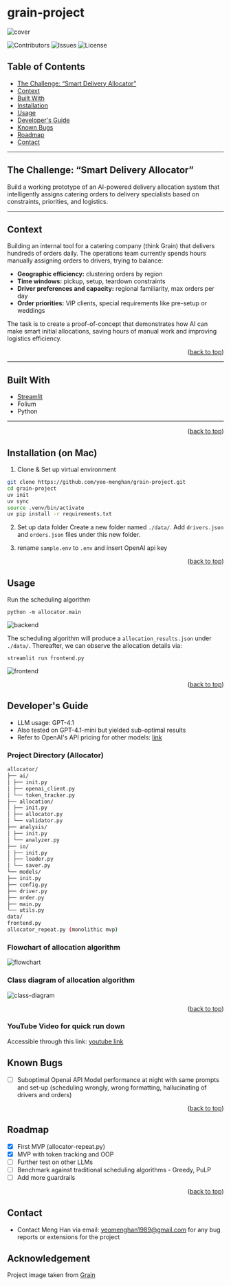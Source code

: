 # grain-project

![cover](./images/og-image.jpg)

![Contributors](https://img.shields.io/github/contributors/yeo-menghan/grain-project?color=dark-green) ![Issues](https://img.shields.io/github/issues/yeo-menghan/grain-project) ![License](https://img.shields.io/github/license/yeo-menghan/grain-project)


<a id="readme-top"></a>

## Table of Contents
- [The Challenge: “Smart Delivery Allocator”](#the-challenge-smart-delivery-allocator)
- [Context](#context)
- [Built With](#built-with)
- [Installation](#installation)
- [Usage](#usage)
- [Developer's Guide](#developers-guide)
- [Known Bugs](#known-bugs)
- [Roadmap](#roadmap)
- [Contact](#contact)

---

## The Challenge: “Smart Delivery Allocator”

Build a working prototype of an AI-powered delivery allocation system that intelligently assigns catering orders to delivery specialists based on constraints, priorities, and logistics.

---

## Context

Building an internal tool for a catering company (think Grain) that delivers hundreds of orders daily. The operations team currently spends hours manually assigning orders to drivers, trying to balance:

- **Geographic efficiency:** clustering orders by region
- **Time windows:** pickup, setup, teardown constraints
- **Driver preferences and capacity:** regional familiarity, max orders per day
- **Order priorities:** VIP clients, special requirements like pre-setup or weddings

The task is to create a proof-of-concept that demonstrates how AI can make smart initial allocations, saving hours of manual work and improving logistics efficiency.

<p align="right">(<a href="#readme-top">back to top</a>)</p>

---

## Built With

- [Streamlit](https://streamlit.io/)
- Folium
- Python

---

<p align="right">(<a href="#readme-top">back to top</a>)</p>

## Installation (on Mac)

1. Clone & Set up virtual environment
```bash
git clone https://github.com/yeo-menghan/grain-project.git
cd grain-project
uv init
uv sync
source .venv/bin/activate
uv pip install -r requirements.txt
```

2. Set up data folder
Create a new folder named `./data/`.
Add `drivers.json` and `orders.json` files under this new folder.

3. rename `sample.env` to `.env` and insert OpenAI api key

<p align="right">(<a href="#readme-top">back to top</a>)</p>

## Usage

Run the scheduling algorithm
```
python -m allocator.main
```
![backend](./images/backend-demo.gif)

The scheduling algorithm will produce a `allocation_results.json` under `./data/`. Thereafter, we can observe the allocation details via:
```
streamlit run frontend.py
```
![frontend](./images/frontend-demo.gif)

<p align="right">(<a href="#readme-top">back to top</a>)</p>

## Developer's Guide

* LLM usage: GPT-4.1
* Also tested on GPT-4.1-mini but yielded sub-optimal results
* Refer to OpenAI's API pricing for other models: [link](https://platform.openai.com/docs/pricing?latest-pricing=standard)

### Project Directory (Allocator)
```bash
allocator/
├── ai/
│ ├── init.py
│ ├── openai_client.py
│ └── token_tracker.py
├── allocation/
│ ├── init.py
│ ├── allocator.py
│ └── validator.py
├── analysis/
│ ├── init.py
│ └── analyzer.py
├── io/
│ ├── init.py
│ ├── loader.py
│ └── saver.py
└── models/
├── init.py
├── config.py
├── driver.py
├── order.py
├── main.py
└── utils.py
data/
frontend.py
allocator_repeat.py (monolithic mvp)
```

### Flowchart of allocation algorithm
![flowchart](./images/backend-flowchart.drawio.png)

### Class diagram of allocation algorithm

![class-diagram](./images/backend-class.drawio.png)

<p align="right">(<a href="#readme-top">back to top</a>)</p>

### YouTube Video for quick run down
Accessible through this link: [youtube link](https://youtu.be/EpLn-z_R7UI)


## Known Bugs
- [ ] Suboptimal Openai API Model performance at night with same prompts and set-up (scheduling wrongly, wrong formatting, hallucinating of drivers and orders) 

<p align="right">(<a href="#readme-top">back to top</a>)</p>

## Roadmap

- [x] First MVP (allocator-repeat.py)
- [x] MVP with token tracking and OOP
- [ ] Further test on other LLMs
- [ ] Benchmark against traditional scheduling algorithms - Greedy, PuLP
- [ ] Add more guardrails

<p align="right">(<a href="#readme-top">back to top</a>)</p>

## Contact

* Contact Meng Han via email: yeomenghan1989@gmail.com for any bug reports or extensions for the project

## Acknowledgement
Project image taken from [Grain](https://www.google.com/url?sa=i&url=https%3A%2F%2Fgrain.com.sg%2F&psig=AOvVaw0DpnI2Vy9L2Vmlt7I3atCE&ust=1761699684117000&source=images&cd=vfe&opi=89978449&ved=0CBUQjRxqFwoTCICb5PDYxZADFQAAAAAdAAAAABAE)
